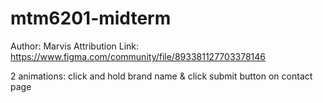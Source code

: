 # mtm6201-midterm
Author: Marvis
Attribution Link: https://www.figma.com/community/file/893381127703378146

2 animations: click and hold brand name & click submit button on contact page
